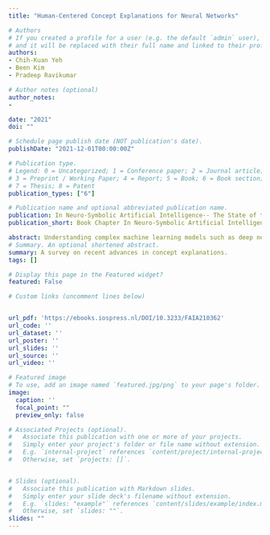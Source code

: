 ```yaml
---
title: "Human-Centered Concept Explanations for Neural Networks"

# Authors
# If you created a profile for a user (e.g. the default `admin` user), write the username (folder name) here 
# and it will be replaced with their full name and linked to their profile.
authors:
- Chih-Kuan Yeh
- Been Kim
- Pradeep Ravikumar

# Author notes (optional)
author_notes:
- 

date: "2021"
doi: ""

# Schedule page publish date (NOT publication's date).
publishDate: "2021-12-01T00:00:00Z"

# Publication type.
# Legend: 0 = Uncategorized; 1 = Conference paper; 2 = Journal article;
# 3 = Preprint / Working Paper; 4 = Report; 5 = Book; 6 = Book section;
# 7 = Thesis; 8 = Patent
publication_types: ["6"]

# Publication name and optional abbreviated publication name.
publication: In Neuro-Symbolic Artificial Intelligence-- The State of the Art
publication_short: Book Chapter In Neuro-Symbolic Artificial Intelligence-- The State of the Art

abstract: Understanding complex machine learning models such as deep neural networks with explanations is crucial in various applications. Many explanations stem from the model perspective, and may not necessarily effectively communicate why the model is making its predictions at the right level of abstraction. For example, providing importance weights to individual pixels in an image can only express which parts of that particular image is important to the model, but humans may prefer an explanation which explains the prediction by concept-based thinking. In this work, we review the emerging area of concept based explanations. We start by introducing concept explanations including the class of Concept Activation Vectors (CAV) which characterize concepts using vectors in appropriate spaces of neural activations, and discuss different properties of useful concepts, and approaches to measure the usefulness of concept vectors. We then discuss approaches to automatically extract concepts, and approaches to address some of their caveats. Finally, we discuss some case studies that showcase the utility of such concept-based explanations in synthetic settings and real world applications.
# Summary. An optional shortened abstract.
summary: A survey on recent advances in concept explanations.
tags: []

# Display this page in the Featured widget?
featured: False

# Custom links (uncomment lines below)


url_pdf: 'https://ebooks.iospress.nl/DOI/10.3233/FAIA210362'
url_code: ''
url_dataset: ''
url_poster: ''
url_slides: ''
url_source: ''
url_video: ''

# Featured image
# To use, add an image named `featured.jpg/png` to your page's folder. 
image:
  caption: ''
  focal_point: ""
  preview_only: false

# Associated Projects (optional).
#   Associate this publication with one or more of your projects.
#   Simply enter your project's folder or file name without extension.
#   E.g. `internal-project` references `content/project/internal-project/index.md`.
#   Otherwise, set `projects: []`.


# Slides (optional).
#   Associate this publication with Markdown slides.
#   Simply enter your slide deck's filename without extension.
#   E.g. `slides: "example"` references `content/slides/example/index.md`.
#   Otherwise, set `slides: ""`.
slides: ""
---
```


